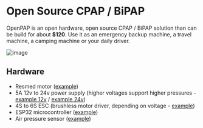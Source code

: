 Open Source CPAP / BiPAP
==========================

OpenPAP is an open hardware, open source CPAP / BiPAP solution than can be build for about **$120**.
Use it as an emergency backup machine, a travel machine, a camping machine or your daily driver.

![image](https://github.com/user-attachments/assets/87150fc5-7136-4654-b9ad-bc46e850a8fe)


Hardware
--------
- Resmed motor ([example](https://www.amazon.com/gp/product/B0CHYMMM8G))
- 5A 12v to 24v power supply (higher voltages support higher pressures - [example 12v](https://www.amazon.com/gp/product/B08C594VNP) / [example 24v](https://www.amazon.com/ALITOVE-100-240V-Adapter-Converter-5-5x2-1mm/dp/B01GC6VS8I))
- 4S to 6S ESC (brushless motor driver, depending on voltage - [example](https://www.amazon.com/RC-Brushless-Electric-Controller-bullet/dp/B071GRSFBD))
- ESP32 microcontroller ([example](https://www.amazon.com/ESP-WROOM-32-Development-Microcontroller-Integrated-Compatible/dp/B08D5ZD528))
- Air pressure sensor ([example](https://www.amazon.com/gp/product/B09V5BDFF6))
